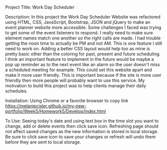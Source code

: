 Project Title: Work Day Scheduler

Description: In this project the Work Day Scheduler Website was refactored using HTML, CSS, JavaScript, Bootstrap, JSON and jQuery to make an event planner website more accessible. Some challenges I faced was trying to get some of the event listeners to respond. I really need to make sure element names match one another so the right calls are made. I had trouble getting the noon time to actually be PM and not AM. This is one feature I still need to work on. Adding a better CSS layout would help too as mine is pretty basic other than the coloring for past, present and future scheduling. I think an important feature to implement in the future would be maybe a pop up reminder as to the next event like an alarm so the user doesn't miss a scheduled meeting for example. This could set this website apart and make it more user friendly. This is important because if the site is more user friendly then more people will probably want to use this service. My motivation to build this project was to help clients manage their daily schedules.

Installation: Using Chrome or a favorite browser to copy link https://melaniecisler.github.io/my-new-portfolio/Week5/Homework5/Develop/index.html

To Use: Seeing today's date and using text box in the time slot you want to change, add or delete events then click save icon. Refreshing page should not affect saved changes as the new information is stored in local storage. Be sure to click save icon to save your changes or refresh will undo them before they are sent to local storage.